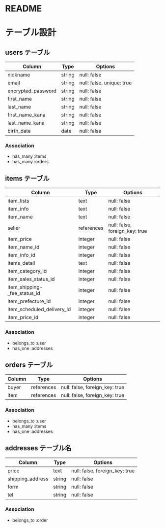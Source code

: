 # README
# テーブル設計

## users テーブル

| Column                | Type    | Options                   |
| --------------------- | ------- | ------------------------- |
| nickname              | string  | null: false               |
| email                 | string  | null: false, unique: true |
| encrypted_password    | string  | null: false               |
| first_name            | string  | null: false               |
| last_name             | string  | null: false               |
| first_name_kana       | string  | null: false               |
| last_name_kana        | string  | null: false               |
| birth_date            | date    | null: false               |

### Association

- has_many :items
- has_many :orders

## items テーブル


| Column                       | Type       | Options                        |
| ---------------------------- | ---------- | ------------------------------ |
| item_lists                   | text       | null: false                    |
| item_info                    | text       | null: false                    |
| item_name                    | text       | null: false                    |
| seller                       | references | null: false, foreign_key: true |
| item_price                   | integer    | null: false                    |
| item_name_id                 | integer    | null: false                    |
| item_info_id                 | integer    | null: false                    |
| items_detail                 | text       | null: false                    |
| item_category_id             | integer    | null: false                    |
| item_sales_status_id         | integer    | null: false                    |
| item_shipping-_fee_status_id | integer    | null: false                    |
| item_prefecture_id           | integer    | null: false                    |
| item_scheduled_delivery_id   | integer    | null: false                    |
| item_price_id                | integer    | null: false                    |

### Association

- belongs_to :user
- has_one    :addresses


## orders テーブル

| Column    | Type       | Options                        |
| --------- | ---------- | ------------------------------ |
| buyer     | references | null: false, foreign_key: true |
| item      | references | null: false, foreign_key: true |


### Association

- belongs_to :user
- has_many   :items
- has_one    :addresses

## addresses テーブル名

| Column           | Type       | Options                        |
| -----------------| ---------- | ------------------------------ |
| price            | text       | null: false, foreign_key: true |
| shipping_address | string     | null: false                    |
| form             | string     | null: false                    |
| tel              | string     | null: false                    |


### Association
- belongs_to :order




